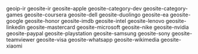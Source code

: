 geoip-ir
geosite-ir
geosite-apple
geosite-category-dev
geosite-category-games
geosite-coursera
geosite-dell
geosite-duolingo
geosite-ea
geosite-google
geosite-honor
geosite-imdb
geosite-intel
geosite-lenovo
geosite-linkedin
geosite-mastercard
geosite-microsoft
geosite-nike
geosite-nvidia
geosite-paypal
geosite-playstation
geosite-samsung
geosite-sony
geosite-teamviewer
geosite-visa
geosite-whatsapp
geosite-wikimedia
geosite-xiaomi
